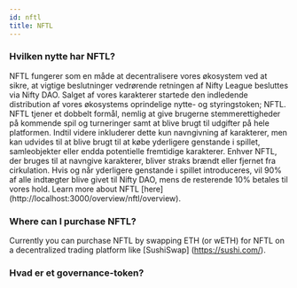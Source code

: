 ```yaml
---
id: nftl
title: NFTL
---
```


### Hvilken nytte har NFTL?

NFTL fungerer som en måde at decentralisere vores økosystem ved at sikre, at vigtige beslutninger vedrørende retningen af Nifty League besluttes via Nifty DAO. Salget af vores karakterer startede den indledende distribution af vores økosystems oprindelige nytte- og styringstoken; NFTL. NFTL tjener et dobbelt formål, nemlig at give brugerne stemmerettigheder på kommende spil og turneringer samt at blive brugt til udgifter på hele platformen. Indtil videre inkluderer dette kun navngivning af karakterer, men kan udvides til at blive brugt til at købe yderligere genstande i spillet, samleobjekter eller endda potentielle fremtidige karakterer. Enhver NFTL, der bruges til at navngive karakterer, bliver straks brændt eller fjernet fra cirkulation. Hvis og når yderligere genstande i spillet introduceres, vil 90% af alle indtægter blive givet til Nifty DAO, mens de resterende 10% betales til vores hold. Learn more about NFTL \[here\] (http://localhost:3000/overview/nftl/overview).

### Where can I purchase NFTL?

Currently you can purchase NFTL by swapping ETH (or wETH) for NFTL on a decentralized trading platform like \[SushiSwap\] (https://sushi.com/).

### Hvad er et governance-token?
